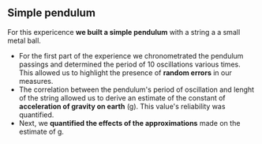 ## Simple pendulum

For this expericence **we built a simple pendulum** with a string a a small metal ball. 

- For the first part of the experience we chronometrated the pendulum passings and determined the period of 10 oscillations various times. This allowed us to highlight the presence of **random errors** in our measures.
- The correlation between the pendulum's period of oscillation and lenght of the string allowed us to derive an estimate of the constant of **acceleration of gravity on earth** (g). This value's reliability was quantified.
- Next, we **quantified the effects of the approximations** made on the estimate of g.
